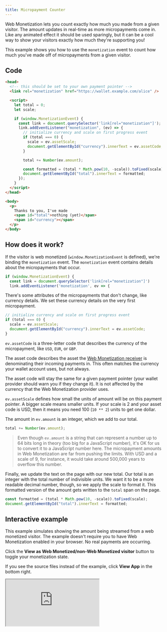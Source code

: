 ```yaml
---
title: Micropayment Counter
---
```


Web Monetization lets you count exactly how much you made from a given visitor. The amount updates in real-time as more micropayments come in. Like any animated effect it should be used sparingly, but it can be a cool way to show your visitors exactly how much they're supporting you!

This example shows you how to use the `monetization` event to count how much you've made off of micropayments from a given visitor.

## Code

```html
<head>
  <!-- this should be set to your own payment pointer -->
  <link rel="monetization" href="https://wallet.example.com/alice" />

  <script>
    let total = 0;
    let scale;

    if (window.MonetizationEvent) {
      const link = document.querySelector('link[rel="monetization"]');
      link.addEventListener("monetization", (ev) => {
        // initialize currency and scale on first progress event
        if (total === 0) {
          scale = ev.assetScale;
          document.getElementById("currency").innerText = ev.assetCode;
        }

        total += Number(ev.amount);

        const formatted = (total * Math.pow(10, -scale)).toFixed(scale);
        document.getElementById("total").innerText = formatted;
      });
    }
  </script>
</head>

<body>
  <p>
    Thanks to you, I've made
    <span id="total">nothing (yet)</span>
    <span id="currency"></span>
  </p>
</body>
```

## How does it work?

If the visitor is web monetized (`window.MonetizationEvent` is defined), we're
binding the `monetization` event. The `monetization` event contains
details about the micropayments that occur.

```js
if (window.MonetizationEvent) {
  const link = document.querySelector('link[rel="monetization"]')
  link.addEventListener('monetization', ev => {
```

There's some attributes of the micropayments that don't change, like currency details. We set these currency details on the very first micropayment.

```js
// initialize currency and scale on first progress event
if (total === 0) {
  scale = ev.assetScale;
  document.getElementById("currency").innerText = ev.assetCode;
}
```

`ev.assetCode` is a three-letter code that describes the currency of the micropayment, like `USD`, `EUR`, or `GBP`.

The asset code describes the asset the [Web Monetization
receiver](glossary.md#web-monetization-receiver) is
denominating their incoming payments in. This often matches the currency your wallet account uses, but not always.

The asset code will stay the same for a given payment pointer (your wallet provider should warn you if they change it). It is not affected by the currency that the Web Monetization provider uses.

`ev.assetScale` defines how small the units of amount will be on this payment pointer. A bigger scale means smaller units. If your scale is 2 and your asset code is USD, then it means you need 100 (`10 ** 2`) units to get one dollar.

The amount in `ev.amount` is an integer, which we add to our total.

```js
total += Number(ev.amount);
```

> Even though `ev.amount` is a string that can represent a number up to
> 64 bits long in theory (too big for a JavaScript number), it's OK for us to
> convert it to a JavaScript number here. The micropayment amounts in Web
> Monetization are far from pushing the limits. With USD and a scale of 9, for
> instance, it would take around 500,000 years to overflow this number.

Finally, we update the text on the page with our new total. Our total is an
integer with the total number of indivisible units. We want it to be a more
readable decimal number, though, so we apply the scale to format it. This
formatted version of the amount gets written to the `total` span on the page.

```js
const formatted = (total * Math.pow(10, -scale)).toFixed(scale);
document.getElementById("total").innerText = formatted;
```

## Interactive example

This example simulates showing the amount being streamed from a web monetized visitor. The example doesn't require you to have Web Monetization enabled in your browser. No real payments are occurring.

Click the **View as Web Monetized/non-Web Monetized visitor** button to toggle your monetization state.

If you see the source files instead of the example, click **View App** in the bottom right.

<div className="glitch-embed-wrap" style={{ height: '420px', width: '100%' }}>
  <iframe
    src="https://glitch.com/embed/#!/embed/wm2-count-revenue?path=README.md&previewSize=100"
    title="wm-count-revenue on Glitch"
    allow="geolocation; microphone; camera; midi; vr; encrypted-media"
    style={{ height: '100%', width: '100%', border: '0' }}>
  </iframe>
</div>
